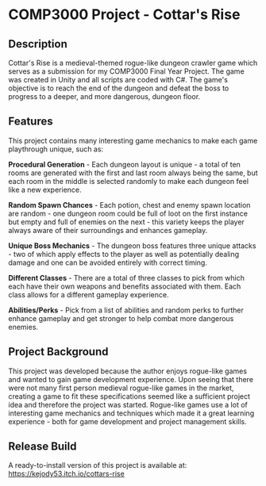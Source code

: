 # COMP3000 Project - Cottar's Rise
## Description
Cottar's Rise is a medieval-themed rogue-like dungeon crawler game which serves as a submission for my COMP3000 Final Year Project. The game was created in Unity and all scripts are coded with C#.
The game's objective is to reach the end of the dungeon and defeat the boss to progress to a deeper, and more dangerous, dungeon floor.

## Features
This project contains many interesting game mechanics to make each game playthrough unique, such as:

**Procedural Generation** - Each dungeon layout is unique - a total of ten rooms are generated with the first and last room always being the same, but each room in the middle is selected randomly to make each dungeon feel like a new experience.

**Random Spawn Chances** - Each potion, chest and enemy spawn location are random - one dungeon room could be full of loot on the first instance but empty and full of enemies on the next - this variety keeps the player always aware of their surroundings and enhances gameplay.

**Unique Boss Mechanics** - The dungeon boss features three unique attacks - two of which apply effects to the player as well as potentially dealing damage and one can be avoided entirely with correct timing.

**Different Classes** - There are a total of three classes to pick from which each have their own weapons and benefits associated with them. Each class allows for a different gameplay experience.

**Abilities/Perks** - Pick from a list of abilities and random perks to further enhance gameplay and get stronger to help combat more dangerous enemies.

## Project Background
This project was developed because the author enjoys rogue-like games and wanted to gain game development experience. Upon seeing that there were not many first person medieval rogue-like games in the market, creating a game to fit these specifications seemed
like a sufficient project idea and therefore the project was started. Rogue-like games use a lot of interesting game mechanics and techniques which made it a great learning experience - both for game development and project management skills.

## Release Build
A ready-to-install version of this project is available at:
https://kejody53.itch.io/cottars-rise
